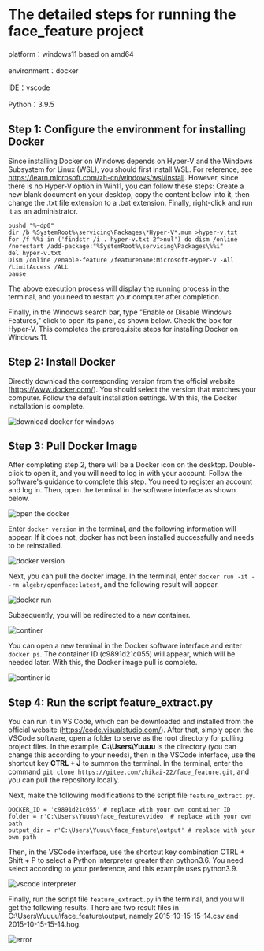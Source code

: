 # The detailed steps for running the face_feature project

platform：windows11 based on amd64

environment：docker

IDE：vscode

Python：3.9.5

## Step 1: Configure the environment for installing Docker

Since installing Docker on Windows depends on Hyper-V and the Windows Subsystem for Linux (WSL), you should first install WSL. For reference, see https://learn.microsoft.com/zh-cn/windows/wsl/install. However, since there is no Hyper-V option in Win11, you can follow these steps: Create a new blank document on your desktop, copy the content below into it, then change the .txt file extension to a .bat extension. Finally, right-click and run it as an administrator.

```-bash
pushd "%~dp0"
dir /b %SystemRoot%\servicing\Packages\*Hyper-V*.mum >hyper-v.txt
for /f %%i in ('findstr /i . hyper-v.txt 2^>nul') do dism /online /norestart /add-package:"%SystemRoot%\servicing\Packages\%%i"
del hyper-v.txt
Dism /online /enable-feature /featurename:Microsoft-Hyper-V -All /LimitAccess /ALL
pause
```

The above execution process will display the running process in the terminal, and you need to restart your computer after completion.

Finally, in the Windows search bar, type "Enable or Disable Windows Features," click to open its panel, as shown below. Check the box for Hyper-V. This completes the prerequisite steps for installing Docker on Windows 11.

## Step 2: Install Docker

Directly download the corresponding version from the official website (https://www.docker.com/). You should select the version that matches your computer. Follow the default installation settings. With this, the Docker installation is complete.

![download docker for windows](figures/fig1.png)

## Step 3: Pull Docker Image

After completing step 2, there will be a Docker icon on the desktop. Double-click to open it, and you will need to log in with your account. Follow the software's guidance to complete this step. You need to register an account and log in. Then, open the terminal in the software interface as shown below.

![open the docker](figures/fig2.png)

Enter `docker version` in the terminal, and the following information will appear. If it does not, docker has not been installed successfully and needs to be reinstalled.

![docker version](figures/fig3.png)

Next, you can pull the docker image. In the terminal, enter `docker run -it --rm algebr/openface:latest`, and the following result will appear.

![docker run](figures/fig4.png)

Subsequently, you will be redirected to a new container.

![continer](figures/fig5.png)

You can open a new terminal in the Docker software interface and enter `docker ps`. The container ID (c9891d21c055) will appear, which will be needed later. With this, the Docker image pull is complete.

![continer id](figures/fig6.png)

## Step 4: Run the script feature_extract.py

You can run it in VS Code, which can be downloaded and installed from the official website (https://code.visualstudio.com/). After that, simply open the VSCode software, open a folder to serve as the root directory for pulling project files. In the example, **C:\Users\Yuuuu** is the directory (you can change this according to your needs), then in the VSCode interface, use the shortcut key **CTRL + J** to summon the terminal. In the terminal, enter the command `git clone https://gitee.com/zhikai-22/face_feature.git`, and you can pull the repository locally.

Next, make the following modifications to the script file `feature_extract.py`.

```-python
DOCKER_ID = 'c9891d21c055' # replace with your own container ID
folder = r'C:\Users\Yuuuu\face_feature\video' # replace with your own path
output_dir = r'C:\Users\Yuuuu\face_feature\output' # replace with your own path
```

Then, in the VSCode interface, use the shortcut key combination CTRL + Shift + P to select a Python interpreter greater than python3.6. You need select according to your preference, and this example uses python3.9.

![vscode interpreter](figures/fig7.png)

Finally, run the script file `feature_extract.py` in the terminal, and you will get the following results. There are two result files in C:\Users\Yuuuu\face_feature\output, namely 2015-10-15-15-14.csv and 2015-10-15-15-14.hog.

![error](figures/fig9.png)
